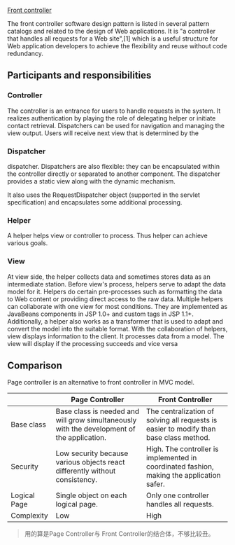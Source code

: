 [Front controller](https://en.wikipedia.org/wiki/Front_controller)

The front controller software design pattern is listed in several pattern catalogs and related to the design of Web applications. It is "a controller that handles all requests for a Web site",[1] which is a useful structure for Web application developers to achieve the flexibility and reuse without code redundancy.


## Participants and responsibilities


### Controller 	

The controller is an entrance for users to handle requests in the system. It realizes authentication by playing the role of delegating helper or initiate contact retrieval. 	Dispatchers can be used for navigation and managing the view output. Users will receive next view that is determined by the 

### Dispatcher 	

dispatcher. Dispatchers are also flexible: they can be encapsulated within the controller directly or separated to another component. The dispatcher provides a static view along with the dynamic mechanism.

It also uses the RequestDispatcher object (supported in the servlet specification) and encapsulates some additional processing.

### Helper 	

A helper helps view or controller to process. Thus helper can achieve various goals.

### View

At view side, the helper collects data and sometimes stores data as an intermediate station. Before view's process, helpers serve to adapt the data model for it. Helpers do certain pre-processes such as formatting the data to Web content or providing direct access to the raw data. Multiple helpers can collaborate with one view for most conditions. They are implemented as JavaBeans components in JSP 1.0+ and custom tags in JSP 1.1+. Additionally, a helper also works as a transformer that is used to adapt and convert the model into the suitable format.
With the collaboration of helpers, view displays information to the client. It processes data from a model. The view will display if the processing succeeds and vice versa


## Comparison

Page controller is an alternative to front controller in MVC model.

|	|Page Controller |	Front Controller|
|-------|------|------|
|Base class 	|Base class is needed and will grow simultaneously with the development of the application. 	|The centralization of solving all requests is easier to modify than base class method.|
|Security 	|Low security because various objects react differently without consistency. 	|High. The controller is implemented in coordinated fashion, making the application safer.|
|Logical Page 	|Single object on each logical page. |	Only one controller handles all requests.|
|Complexity 	|Low |	High|

> 用的算是Page Controller与	Front Controller的结合体，不够比较丑。